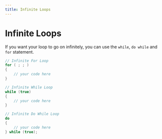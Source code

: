 ```yaml
---
title: Infinite Loops
---
```

# Infinite Loops

If you want your loop to go on infinitely, you can use the `while`, `do while` and `for` statement.

```java
// Infinite For Loop
for ( ; ; )
{
    // your code here
}

// Infinite While Loop
while (true)
{
    // your code here
}

// Infinite Do While Loop
do
{
    // your code here
} while (true);
```
